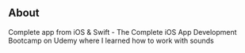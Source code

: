 ## About

Complete app from iOS & Swift - The Complete iOS App Development Bootcamp on Udemy where I learned how to work with sounds
